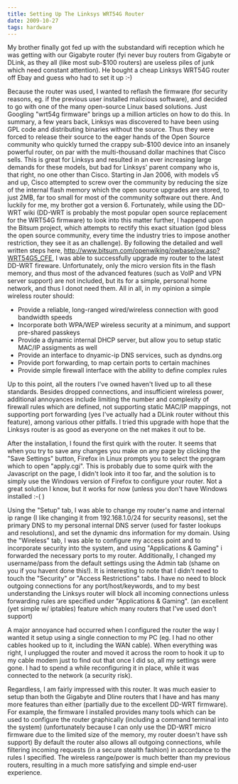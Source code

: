 ```yaml
---
title: Setting Up The Linksys WRT54G Router
date: 2009-10-27
tags: hardware
---
```


My brother finally got fed up with the substandard wifi reception which he was getting with our Gigabyte router (fyi never buy routers from Gigabyte or DLink, as they all (like most sub-$100 routers) are useless piles of junk which need constant attention). He bought a cheap Linksys WRT54G router off Ebay and guess who had to set it up :-)

Because the router was used, I wanted to reflash the firmware (for security reasons, eg. if the previous user installed malicious software), and decided to go with one of the many open-source Linux based solutions. Just Googling "wrt54g firmware" brings up a million articles on how to do this. In summary, a few years back, Linksys was discovered to have been using GPL code and distributing binaries without the source. Thus they were forced to release their source to the eager hands of the Open Source community who quickly turned the crappy sub-$100 device into an insanely powerful router, on par with the multi-thousand dollar machines that Cisco sells. This is great for Linksys and resulted in an ever increasing large demands for these models, but bad for Linksys' parent company who is, that right, no one other than Cisco. Starting in Jan 2006, with models v5 and up, Cisco attempted to screw over the community by reducing the size of the internal flash memory which the open source upgrades are stored, to just 2MB, far too small for most of the community software out there. And luckily for me, my brother got a version 6. Fortunately, while using the DD-WRT wiki (DD-WRT is probably the most popular open source replacement for the WRT54G firmware) to look into this matter further, I happend upon the Bitsum project, which attempts to rectify this exact situation (god bless the open source community, every time the industry tries to impose another restriction, they see it as an challenge). By following the detailed and well written steps here, http://www.bitsum.com/openwiking/owbase/ow.asp?WRT54G5_CFE, I was able to successfully upgrade my router to the latest DD-WRT fireware. Unfortunately, only the micro version fits in the flash memory, and thus most of the advanced features (such as VoIP and VPN server support) are not included, but its for a simple, personal home network, and thus I donot need them. All in all, in my opinion a simple wireless router should:

* Provide a reliable, long-ranged wired/wireless connection with good bandwidth speeds
* Incorporate both WPA/WEP wireless security at a minimum, and support pre-shared passkeys
* Provide a dynamic internal DHCP server, but allow you to setup static MAC/IP assigments as well
* Provide an interface to dnyamic-ip DNS services, such as dyndns.org
* Provide port forwarding, to map certain ports to certain machines
* Provide simple firewall interface with the ability to define complex rules

Up to this point, all the routers I've owned haven't lived up to all these standards. Besides dropped connections, and insufficient wireless power, additional annoyances include limiting the number and complexity of firewall rules which are defined, not supporting static MAC/IP mappings, not supporting port forwarding (yes I've actually had a DLink router without this feature), among various other pitfalls. I tried this upgrade with hope that the Linksys router is as good as everyone on the net makes it out to be.

After the installation, I found the first quirk with the router. It seems that when you try to save any changes you make on any page by clicking the "Save Settings" button, Firefox in Linux prompts you to select the program which to open "apply.cgi". This is probably due to some quirk with the Javascript on the page, I didn't look into it too far, and the solution is to simply use the Windows version of Firefox to configure your router. Not a great solution I know, but it works for now (unless you don't have Windows installed :-( )

Using the "Setup" tab, I was able to change my router's name and internal ip range (I like changing it from 192.168.1.0/24 for security reasons), set the primary DNS to my personal internal DNS server (used for faster lookups and resolutions), and set the dynamic dns information for my domain. Using the "Wireless" tab, I was able to configure my access point and to incorporate security into the system, and using "Applications & Gaming" i forwarded the necessary ports to my router. Additionally, I changed my username/pass from the default settings using the Admin tab (shame on you if you havent done this!). It is interesting to note that I didn't need to touch the "Security" or "Access Restrictions" tabs. I have no need to block outgoing connections for any port/host/keywords, and to my best understanding the Linksys router will block all incoming connections unless forwarding rules are specified under "Applications & Gaming". (an excellent (yet simple w/ iptables) feature which many routers that I've used don't support)

A major annoyance had occurred when I configured the router the way I wanted it setup using a single connection to my PC (eg. I had no other cables hooked up to it, including the WAN cable). When everything was right, I unplugged the router and moved it across the room to hook it up to my cable modem just to find out that once I did so, all my settings were gone. I had to spend a while reconfiguring it in place, while it was connected to the network (a security risk).

Regardless, I am fairly impressed with this router. It was much easier to setup than both the Gigabyte and Dline routers that I have and has many more features than either (partially due to the excellent DD-WRT firmware). For example, the firmware I installed provides many tools which can be used to configure the router graphically (including a command terminal into the system) (unfortunately because I can only use the DD-WRT micro firmware due to the limited size of the memory, my router doesn't have ssh support)
By default the router also allows all outgoing connections, while filtering incoming requests (in a secure stealth fashion) in accordance to the rules I specified. The wireless range/power is much better than my previous routers, resulting in a much more satisfying and simple end-user experience.
